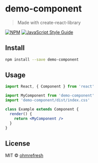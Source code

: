 # demo-component

> Made with create-react-library

[![NPM](https://img.shields.io/npm/v/demo-component.svg)](https://www.npmjs.com/package/demo-component) [![JavaScript Style Guide](https://img.shields.io/badge/code_style-standard-brightgreen.svg)](https://standardjs.com)

## Install

```bash
npm install --save demo-component
```

## Usage

```jsx
import React, { Component } from 'react'

import MyComponent from 'demo-component'
import 'demo-component/dist/index.css'

class Example extends Component {
  render() {
    return <MyComponent />
  }
}
```

## License

MIT © [ohmrefresh](https://github.com/ohmrefresh)
